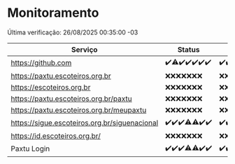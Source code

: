 # Monitoramento

Última verificação: 26/08/2025 00:35:00 -03

|Serviço|Status|Últimas 24h|
|---|---|---|
|https://github.com|<span title="2025-08-19: OK=23">✔️</span><span title="2025-08-20: OK=22, Falhas=1">⚠️</span><span title="2025-08-21: OK=23">✔️</span><span title="2025-08-22: OK=23">✔️</span><span title="2025-08-23: OK=23">✔️</span><span title="2025-08-24: OK=23">✔️</span><span title="2025-08-25: OK=2">✔️</span>|<span title="25/08/2025 00:40:00 -03 : 200">✔️</span><span title="25/08/2025 01:16:00 -03 : 200">✔️</span><span title="25/08/2025 02:10:00 -03 : 200">✔️</span><span title="25/08/2025 03:15:00 -03 : 200">✔️</span><span title="25/08/2025 04:11:00 -03 : 200">✔️</span><span title="25/08/2025 05:14:00 -03 : 200">✔️</span><span title="25/08/2025 06:11:00 -03 : 200">✔️</span><span title="25/08/2025 07:11:00 -03 : 200">✔️</span><span title="25/08/2025 08:08:00 -03 : 200">✔️</span><span title="25/08/2025 09:18:00 -03 : 200">✔️</span><span title="25/08/2025 10:23:00 -03 : 200">✔️</span><span title="25/08/2025 11:09:00 -03 : 200">✔️</span><span title="25/08/2025 12:10:00 -03 : 200">✔️</span><span title="25/08/2025 13:11:00 -03 : 200">✔️</span><span title="25/08/2025 14:06:00 -03 : 200">✔️</span><span title="25/08/2025 15:14:00 -03 : 200">✔️</span><span title="25/08/2025 16:07:00 -03 : 200">✔️</span><span title="25/08/2025 17:10:00 -03 : 200">✔️</span><span title="25/08/2025 18:08:00 -03 : 200">✔️</span><span title="25/08/2025 19:09:00 -03 : 200">✔️</span><span title="25/08/2025 20:09:00 -03 : 200">✔️</span><span title="25/08/2025 21:46:00 -03 : 200">✔️</span><span title="25/08/2025 23:25:00 -03 : 200">✔️</span><span title="26/08/2025 00:35:00 -03 : 200">✔️</span>|
|https://paxtu.escoteiros.org.br|<span title="2025-08-19: Falhas=23">❌</span><span title="2025-08-20: Falhas=23">❌</span><span title="2025-08-21: Falhas=23">❌</span><span title="2025-08-22: Falhas=23">❌</span><span title="2025-08-23: Falhas=23">❌</span><span title="2025-08-24: Falhas=23">❌</span><span title="2025-08-25: Falhas=2">❌</span>|<span title="25/08/2025 00:40:00 -03 : 403">❌</span><span title="25/08/2025 01:16:00 -03 : 403">❌</span><span title="25/08/2025 02:10:00 -03 : 403">❌</span><span title="25/08/2025 03:15:00 -03 : 403">❌</span><span title="25/08/2025 04:11:00 -03 : 403">❌</span><span title="25/08/2025 05:14:00 -03 : 403">❌</span><span title="25/08/2025 06:11:00 -03 : 403">❌</span><span title="25/08/2025 07:11:00 -03 : 403">❌</span><span title="25/08/2025 08:08:00 -03 : 403">❌</span><span title="25/08/2025 09:18:00 -03 : 403">❌</span><span title="25/08/2025 10:23:00 -03 : 403">❌</span><span title="25/08/2025 11:09:00 -03 : 403">❌</span><span title="25/08/2025 12:10:00 -03 : 403">❌</span><span title="25/08/2025 13:11:00 -03 : 403">❌</span><span title="25/08/2025 14:06:00 -03 : 403">❌</span><span title="25/08/2025 15:14:00 -03 : 403">❌</span><span title="25/08/2025 16:07:00 -03 : 403">❌</span><span title="25/08/2025 17:10:00 -03 : 403">❌</span><span title="25/08/2025 18:08:00 -03 : 403">❌</span><span title="25/08/2025 19:09:00 -03 : 403">❌</span><span title="25/08/2025 20:09:00 -03 : 403">❌</span><span title="25/08/2025 21:46:00 -03 : 403">❌</span><span title="25/08/2025 23:25:00 -03 : 403">❌</span><span title="26/08/2025 00:35:00 -03 : 403">❌</span>|
|https://escoteiros.org.br|<span title="2025-08-19: Falhas=23">❌</span><span title="2025-08-20: Falhas=23">❌</span><span title="2025-08-21: Falhas=23">❌</span><span title="2025-08-22: Falhas=23">❌</span><span title="2025-08-23: Falhas=23">❌</span><span title="2025-08-24: Falhas=23">❌</span><span title="2025-08-25: Falhas=2">❌</span>|<span title="25/08/2025 00:40:00 -03 : 403">❌</span><span title="25/08/2025 01:16:00 -03 : 403">❌</span><span title="25/08/2025 02:10:00 -03 : 403">❌</span><span title="25/08/2025 03:15:00 -03 : 403">❌</span><span title="25/08/2025 04:11:00 -03 : 403">❌</span><span title="25/08/2025 05:14:00 -03 : 403">❌</span><span title="25/08/2025 06:11:00 -03 : 403">❌</span><span title="25/08/2025 07:11:00 -03 : 403">❌</span><span title="25/08/2025 08:08:00 -03 : 403">❌</span><span title="25/08/2025 09:18:00 -03 : 403">❌</span><span title="25/08/2025 10:23:00 -03 : 403">❌</span><span title="25/08/2025 11:09:00 -03 : 403">❌</span><span title="25/08/2025 12:10:00 -03 : 403">❌</span><span title="25/08/2025 13:11:00 -03 : 403">❌</span><span title="25/08/2025 14:06:00 -03 : 403">❌</span><span title="25/08/2025 15:14:00 -03 : 403">❌</span><span title="25/08/2025 16:07:00 -03 : 403">❌</span><span title="25/08/2025 17:10:00 -03 : 403">❌</span><span title="25/08/2025 18:08:00 -03 : 403">❌</span><span title="25/08/2025 19:09:00 -03 : 403">❌</span><span title="25/08/2025 20:09:00 -03 : 403">❌</span><span title="25/08/2025 21:46:00 -03 : 403">❌</span><span title="25/08/2025 23:25:00 -03 : 403">❌</span><span title="26/08/2025 00:35:00 -03 : 403">❌</span>|
|https://paxtu.escoteiros.org.br/paxtu|<span title="2025-08-19: Falhas=23">❌</span><span title="2025-08-20: Falhas=23">❌</span><span title="2025-08-21: Falhas=23">❌</span><span title="2025-08-22: Falhas=23">❌</span><span title="2025-08-23: Falhas=23">❌</span><span title="2025-08-24: Falhas=23">❌</span><span title="2025-08-25: Falhas=2">❌</span>|<span title="25/08/2025 00:40:00 -03 : 403">❌</span><span title="25/08/2025 01:16:00 -03 : 403">❌</span><span title="25/08/2025 02:10:00 -03 : 403">❌</span><span title="25/08/2025 03:15:00 -03 : 403">❌</span><span title="25/08/2025 04:11:00 -03 : 403">❌</span><span title="25/08/2025 05:14:00 -03 : 403">❌</span><span title="25/08/2025 06:11:00 -03 : 403">❌</span><span title="25/08/2025 07:11:00 -03 : 403">❌</span><span title="25/08/2025 08:08:00 -03 : 403">❌</span><span title="25/08/2025 09:18:00 -03 : 403">❌</span><span title="25/08/2025 10:23:00 -03 : 403">❌</span><span title="25/08/2025 11:09:00 -03 : 403">❌</span><span title="25/08/2025 12:10:00 -03 : 403">❌</span><span title="25/08/2025 13:11:00 -03 : 403">❌</span><span title="25/08/2025 14:06:00 -03 : 403">❌</span><span title="25/08/2025 15:14:00 -03 : 403">❌</span><span title="25/08/2025 16:07:00 -03 : 403">❌</span><span title="25/08/2025 17:10:00 -03 : 403">❌</span><span title="25/08/2025 18:08:00 -03 : 403">❌</span><span title="25/08/2025 19:09:00 -03 : 403">❌</span><span title="25/08/2025 20:09:00 -03 : 403">❌</span><span title="25/08/2025 21:46:00 -03 : 403">❌</span><span title="25/08/2025 23:25:00 -03 : 403">❌</span><span title="26/08/2025 00:35:00 -03 : 403">❌</span>|
|https://paxtu.escoteiros.org.br/meupaxtu|<span title="2025-08-19: Falhas=23">❌</span><span title="2025-08-20: Falhas=23">❌</span><span title="2025-08-21: Falhas=23">❌</span><span title="2025-08-22: Falhas=23">❌</span><span title="2025-08-23: Falhas=23">❌</span><span title="2025-08-24: Falhas=23">❌</span><span title="2025-08-25: Falhas=2">❌</span>|<span title="25/08/2025 00:40:00 -03 : 403">❌</span><span title="25/08/2025 01:16:00 -03 : 403">❌</span><span title="25/08/2025 02:10:00 -03 : 403">❌</span><span title="25/08/2025 03:15:00 -03 : 403">❌</span><span title="25/08/2025 04:11:00 -03 : 403">❌</span><span title="25/08/2025 05:14:00 -03 : 403">❌</span><span title="25/08/2025 06:11:00 -03 : 403">❌</span><span title="25/08/2025 07:11:00 -03 : 403">❌</span><span title="25/08/2025 08:08:00 -03 : 403">❌</span><span title="25/08/2025 09:18:00 -03 : 403">❌</span><span title="25/08/2025 10:23:00 -03 : 403">❌</span><span title="25/08/2025 11:09:00 -03 : 403">❌</span><span title="25/08/2025 12:10:00 -03 : 403">❌</span><span title="25/08/2025 13:11:00 -03 : 403">❌</span><span title="25/08/2025 14:06:00 -03 : 403">❌</span><span title="25/08/2025 15:14:00 -03 : 403">❌</span><span title="25/08/2025 16:07:00 -03 : 403">❌</span><span title="25/08/2025 17:10:00 -03 : 403">❌</span><span title="25/08/2025 18:08:00 -03 : 403">❌</span><span title="25/08/2025 19:09:00 -03 : 403">❌</span><span title="25/08/2025 20:09:00 -03 : 403">❌</span><span title="25/08/2025 21:46:00 -03 : 403">❌</span><span title="25/08/2025 23:25:00 -03 : 403">❌</span><span title="26/08/2025 00:35:00 -03 : 403">❌</span>|
|https://sigue.escoteiros.org.br/siguenacional|<span title="2025-08-19: OK=23">✔️</span><span title="2025-08-20: OK=23">✔️</span><span title="2025-08-21: OK=23">✔️</span><span title="2025-08-22: OK=22, Falhas=1">⚠️</span><span title="2025-08-23: OK=21, Falhas=2">⚠️</span><span title="2025-08-24: OK=23">✔️</span><span title="2025-08-25: OK=2">✔️</span>|<span title="25/08/2025 00:40:00 -03 : 200">✔️</span><span title="25/08/2025 01:16:00 -03 : 200">✔️</span><span title="25/08/2025 02:10:00 -03 : 200">✔️</span><span title="25/08/2025 03:15:00 -03 : 200">✔️</span><span title="25/08/2025 04:11:00 -03 : 200">✔️</span><span title="25/08/2025 05:14:00 -03 : 200">✔️</span><span title="25/08/2025 06:11:00 -03 : 200">✔️</span><span title="25/08/2025 07:11:00 -03 : 200">✔️</span><span title="25/08/2025 08:08:00 -03 : 200">✔️</span><span title="25/08/2025 09:18:00 -03 : 200">✔️</span><span title="25/08/2025 10:23:00 -03 : 200">✔️</span><span title="25/08/2025 11:09:00 -03 : 200">✔️</span><span title="25/08/2025 12:10:00 -03 : 200">✔️</span><span title="25/08/2025 13:11:00 -03 : 200">✔️</span><span title="25/08/2025 14:06:00 -03 : 200">✔️</span><span title="25/08/2025 15:14:00 -03 : 200">✔️</span><span title="25/08/2025 16:07:00 -03 : 200">✔️</span><span title="25/08/2025 17:10:00 -03 : 200">✔️</span><span title="25/08/2025 18:08:00 -03 : 200">✔️</span><span title="25/08/2025 19:09:00 -03 : 200">✔️</span><span title="25/08/2025 20:09:00 -03 : 200">✔️</span><span title="25/08/2025 21:46:00 -03 : 200">✔️</span><span title="25/08/2025 23:25:00 -03 : 200">✔️</span><span title="26/08/2025 00:35:00 -03 : 200">✔️</span>|
|https://id.escoteiros.org.br/|<span title="2025-08-19: Falhas=23">❌</span><span title="2025-08-20: Falhas=23">❌</span><span title="2025-08-21: Falhas=23">❌</span><span title="2025-08-22: Falhas=23">❌</span><span title="2025-08-23: Falhas=23">❌</span><span title="2025-08-24: Falhas=23">❌</span><span title="2025-08-25: Falhas=2">❌</span>|<span title="25/08/2025 00:40:00 -03 : 403">❌</span><span title="25/08/2025 01:16:00 -03 : 403">❌</span><span title="25/08/2025 02:10:00 -03 : 403">❌</span><span title="25/08/2025 03:15:00 -03 : 403">❌</span><span title="25/08/2025 04:11:00 -03 : 403">❌</span><span title="25/08/2025 05:14:00 -03 : 403">❌</span><span title="25/08/2025 06:11:00 -03 : 403">❌</span><span title="25/08/2025 07:11:00 -03 : 403">❌</span><span title="25/08/2025 08:08:00 -03 : 403">❌</span><span title="25/08/2025 09:18:00 -03 : 403">❌</span><span title="25/08/2025 10:23:00 -03 : 403">❌</span><span title="25/08/2025 11:09:00 -03 : 403">❌</span><span title="25/08/2025 12:10:00 -03 : 403">❌</span><span title="25/08/2025 13:11:00 -03 : 403">❌</span><span title="25/08/2025 14:06:00 -03 : 403">❌</span><span title="25/08/2025 15:14:00 -03 : 403">❌</span><span title="25/08/2025 16:07:00 -03 : 403">❌</span><span title="25/08/2025 17:10:00 -03 : 403">❌</span><span title="25/08/2025 18:08:00 -03 : 403">❌</span><span title="25/08/2025 19:09:00 -03 : 403">❌</span><span title="25/08/2025 20:09:00 -03 : 403">❌</span><span title="25/08/2025 21:46:00 -03 : 403">❌</span><span title="25/08/2025 23:25:00 -03 : 403">❌</span><span title="26/08/2025 00:35:00 -03 : 403">❌</span>|
|Paxtu Login|<span title="2025-08-19: OK=23">✔️</span><span title="2025-08-20: OK=23">✔️</span><span title="2025-08-21: OK=23">✔️</span><span title="2025-08-22: OK=22, Falhas=1">⚠️</span><span title="2025-08-23: OK=22, Falhas=1">⚠️</span><span title="2025-08-24: OK=23">✔️</span><span title="2025-08-25: OK=2">✔️</span>|<span title="25/08/2025 00:40:00 -03 : 200">✔️</span><span title="25/08/2025 01:16:00 -03 : 200">✔️</span><span title="25/08/2025 02:10:00 -03 : 200">✔️</span><span title="25/08/2025 03:15:00 -03 : 200">✔️</span><span title="25/08/2025 04:11:00 -03 : 200">✔️</span><span title="25/08/2025 05:14:00 -03 : 200">✔️</span><span title="25/08/2025 06:11:00 -03 : 200">✔️</span><span title="25/08/2025 07:11:00 -03 : 200">✔️</span><span title="25/08/2025 08:08:00 -03 : 200">✔️</span><span title="25/08/2025 09:18:00 -03 : 200">✔️</span><span title="25/08/2025 10:23:00 -03 : 200">✔️</span><span title="25/08/2025 11:09:00 -03 : 200">✔️</span><span title="25/08/2025 12:10:00 -03 : 200">✔️</span><span title="25/08/2025 13:11:00 -03 : 200">✔️</span><span title="25/08/2025 14:06:00 -03 : 200">✔️</span><span title="25/08/2025 15:14:00 -03 : 200">✔️</span><span title="25/08/2025 16:07:00 -03 : 200">✔️</span><span title="25/08/2025 17:10:00 -03 : 200">✔️</span><span title="25/08/2025 18:08:00 -03 : 200">✔️</span><span title="25/08/2025 19:09:00 -03 : 200">✔️</span><span title="25/08/2025 20:09:00 -03 : 200">✔️</span><span title="25/08/2025 21:46:00 -03 : 200">✔️</span><span title="25/08/2025 23:25:00 -03 : 200">✔️</span><span title="26/08/2025 00:35:00 -03 : 200">✔️</span>|
